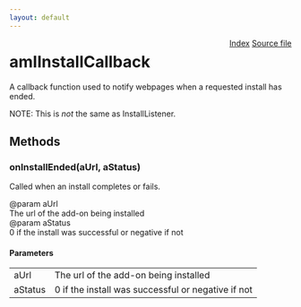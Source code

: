 ```yaml
---
layout: default
---
```

<div class='links' style='float:right'><a href="../index.html">Index</a>
<a href="http://dxr.mozilla.org/mozilla-central/source/toolkit/mozapps/extensions/amIWebInstaller.idl">Source file</a>
</div>

# amIInstallCallback #
  
A callback function used to notify webpages when a requested install has  
ended.  
  
NOTE: This is *not* the same as InstallListener.  
  

## Methods ##

### onInstallEnded(aUrl, aStatus) ###
  
Called when an install completes or fails.  
  
@param  aUrl  
        The url of the add-on being installed  
@param  aStatus  
        0 if the install was successful or negative if not  
  

#### Parameters ####

<table>

<tr>
<td>aUrl</td>
<td>        The url of the add-on being installed  
</td>
</tr>

<tr>
<td>aStatus</td>
<td>        0 if the install was successful or negative if not  
</td>
</tr>

</table>
